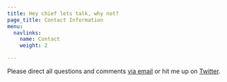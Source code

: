 ```yaml
---
title: Hey chief lets talk, why not?
page_title: Contact Information
menu:
  navlinks:
    name: Contact
    weight: 2

---
```

Please direct all questions and comments <a href="mailto:greg@airbagindustries.com?subject=Hello Airbag">via email</a> or hit me up on <a href="http://www.twitter.com/brilliantcrank.com">Twitter</a>.